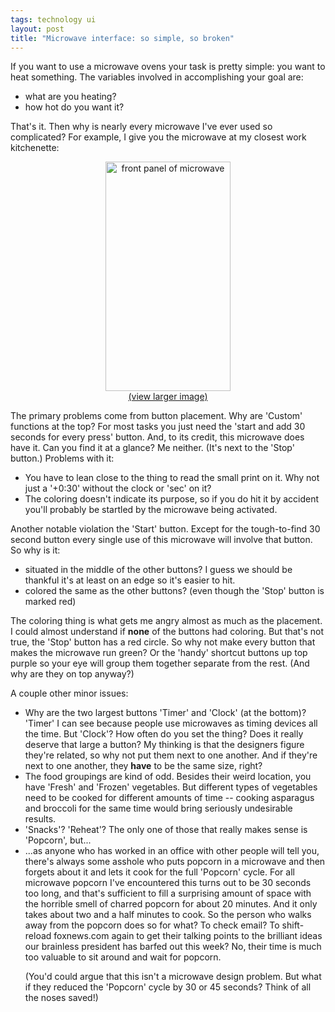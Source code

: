 ```yaml
---
tags: technology ui
layout: post
title: "Microwave interface: so simple, so broken"
---
```




<p>If you want to use a microwave ovens your task is pretty simple:
you want to heat something. The variables involved in accomplishing
your goal are:</p>
<ul>
  <li>what are you heating?</li>
  <li>how hot do you want it?</li>
</ul>

<p>That's it. Then why is nearly every microwave I've ever used so
complicated? For example, I give you the microwave at my closest work
kitchenette:</p>
  
<p align="center">
<img width="200" height="367" alt="front panel of microwave" border="0"
     src="http://www.cwinters.com/images/blog/work_microwave_interface_small.jpg" />
<br clear="all" />
<a href="http://www.cwinters.com/images/blog/work_microwave_interface_large.jpg">(view larger image)</a>
</p>

<p>The primary problems come from button placement. Why are 'Custom' functions at the top?  For most tasks you just need the 'start and add 30 seconds for
every press' button. And, to its credit, this microwave does have
it. Can you find it at a glance? Me neither. (It's next to the 'Stop'
button.) Problems with it:
  
<ul>
  <li>You have to lean close to the thing to read the small print on
  it. Why not just a '+0:30' without the clock or 'sec' on it?
  
  <li>The coloring doesn't indicate its purpose, so if you do hit it
  by accident you'll probably be startled by the microwave being
  activated.
</ul>  

<p>Another notable violation the 'Start' button. Except for the tough-to-find 30 second button every single use
of this microwave will involve that button. So why is it:</p>
  
<ul>
  <li>situated in the middle of the other buttons? I guess we should
  be thankful it's at least on an edge so it's easier to hit.
  <li>colored the same as the other buttons? (even though the 'Stop'
  button is marked red)</li>  
</ul>

<p>The coloring thing is what gets me angry almost as much as the placement. I could almost understand if
<b>none</b> of the buttons had coloring. But that's not true, the
'Stop' button has a red circle. So why not make every button that
makes the microwave run green? Or the 'handy' shortcut buttons up top
purple so your eye will group them together separate from the
rest. (And why are they on top anyway?)</p>

<p>A couple other minor issues:</p>
  
<ul>
  
 <li>Why are the two largest buttons 'Timer' and 'Clock' (at the
 bottom)? 'Timer' I can see because people use microwaves as timing
 devices all the time. But 'Clock'? How often do you set the thing?
 Does it really deserve that large a button? My thinking is that the
 designers figure they're related, so why not put them next to one
 another. And if they're next to one another, they <b>have</b> to be
 the same size, right?</li>
  
 <li>The food groupings are kind of odd. Besides their weird location,
 you have 'Fresh' and 'Frozen' vegetables. But different types of
 vegetables need to be cooked for different amounts of time -- cooking
 asparagus and broccoli for the same time would bring seriously
 undesirable results.
  
 <li>'Snacks'? 'Reheat'? The only one of those that really makes sense
 is 'Popcorn', but...
  
 <li>...as anyone who has worked in an office with other people will
 tell you, there's always some asshole who puts popcorn in a microwave
 and then forgets about it and lets it cook for the full 'Popcorn'
 cycle. For all microwave popcorn I've encountered this turns out to
 be 30 seconds too long, and that's sufficient to fill a surprising
 amount of space with the horrible smell of charred popcorn for about
 20 minutes. And it only takes about two and a half minutes to
 cook. So the person who walks away from the popcorn does so for what?
 To check email? To shift-reload foxnews.com again to get their talking points to the brilliant ideas
 our brainless president has barfed out this week? No, their time is
 much too valuable to sit around and wait for popcorn.
  
 <p>(You'd could argue that this isn't a microwave design problem. But
 what if they reduced the 'Popcorn' cycle by 30 or 45 seconds? Think
 of all the noses saved!)</p></li>
  
</ul>


